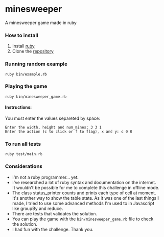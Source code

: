 # minesweeper
A minesweeper game made in ruby


### How to install
1. Install [ruby](https://www.ruby-lang.org/pt/downloads/)
2. Clone the [repository](https://github.com/raapperez/minesweeper)

### Running random example
```
ruby bin/example.rb
```

### Playing the game
```
ruby bin/minesweeper_game.rb
```
#### Instructions:
You must enter the values separeted by space:
```
Enter the width, height and num_mines: 3 3 1
Enter the action (c to click or f to flag), x and y: c 0 0
```

### To run all tests
```
ruby test/main.rb
```

### Considerations
* I'm not a ruby programmer... yet.
* I've researched a lot of ruby syntax and documentation on the internet. It wouldn't be possible for me to complete this challenge in offline mode.
* The class status_printer counts and prints each type of cell at moment. It's another way to show the table state. As it was one of the last things I made, I tried to use some advanced methods I'm used to in Javascript like groupBy and reduce.
* There are tests that validates the solution.
* You can play the game with the ```bin/minesweeper_game.rb``` file to check the solution.
* I had fun with the challenge. Thank you.
